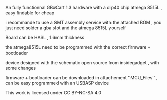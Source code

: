 


An fully functionnal GBxCart 1.3 hardware with a dip40 chip atmega 8515L , easy findable for cheap

i recommande to use a SMT assembly service with the attached BOM , you just need solder a gba slot and the atmega 8515L yourself

Board can be HASL , 1.6mm thickness



the atmega8515L need to be programmed with the correct firmware + bootloader



device designed with the schematic open source from insidegadget , with some changes

firmware + bootloader can be downloaded in attachement ''MCU_Files'' , can be easy programmed with an USBASP device


This work is licensed under CC BY-NC-SA 4.0
